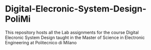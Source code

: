 # Digital-Elecronic-System-Design-PoliMi
This repository hosts all the Lab assignments for the course Digital Elecronic System Design taught in the Master of Science in Electronic Engineering at Politecnico di Milano
